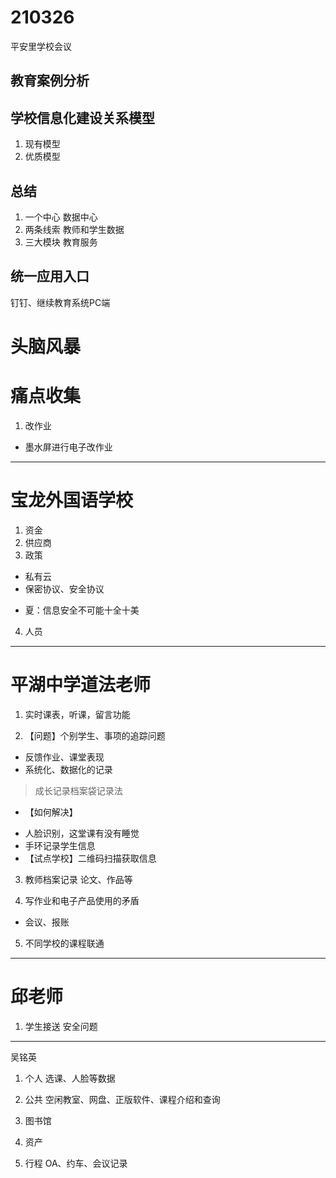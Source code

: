 
# 210326

平安里学校会议

## 教育案例分析
## 学校信息化建设关系模型
1. 现有模型
2. 优质模型

## 总结
1. 一个中心
数据中心
2. 两条线索
教师和学生数据
3. 三大模块
教育服务

## 统一应用入口
钉钉、继续教育系统PC端

# 头脑风暴

# 痛点收集
1. 改作业
* 墨水屏进行电子改作业

---
# 宝龙外国语学校
1. 资金
2. 供应商
3. 政策
* 私有云
* 保密协议、安全协议
- 夏：信息安全不可能十全十美
4. 人员

--- 
# 平湖中学道法老师
1. 实时课表，听课，留言功能

2. 【问题】个别学生、事项的追踪问题
* 反馈作业、课堂表现
* 系统化、数据化的记录
> 成长记录档案袋记录法

* 【如何解决】
- 人脸识别，这堂课有没有睡觉
- 手环记录学生信息
- 【试点学校】二维码扫描获取信息


3. 教师档案记录
论文、作品等

4. 写作业和电子产品使用的矛盾
* 会议、报账

5. 不同学校的课程联通

---
# 邱老师

1. 学生接送
安全问题


--- 
吴铭英

1. 个人
选课、人脸等数据

2. 公共
空闲教室、网盘、正版软件、课程介绍和查询

3. 图书馆

4. 资产

5. 行程
OA、约车、会议记录


